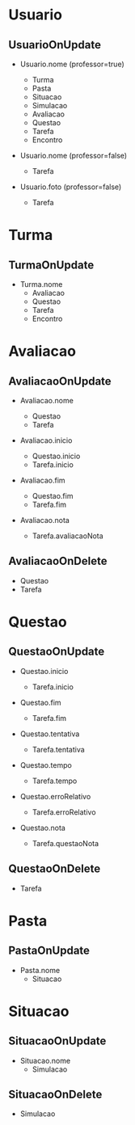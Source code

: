 # Usuario

## UsuarioOnUpdate

- Usuario.nome (professor=true)
  - Turma
  - Pasta
  - Situacao
  - Simulacao
  - Avaliacao
  - Questao
  - Tarefa
  - Encontro

- Usuario.nome (professor=false)
  - Tarefa

- Usuario.foto (professor=false)
  - Tarefa


# Turma

## TurmaOnUpdate

- Turma.nome
  - Avaliacao
  - Questao
  - Tarefa
  - Encontro



# Avaliacao

## AvaliacaoOnUpdate
- Avaliacao.nome
  - Questao
  - Tarefa

- Avaliacao.inicio
  - Questao.inicio
  - Tarefa.inicio

- Avaliacao.fim
  - Questao.fim
  - Tarefa.fim

- Avaliacao.nota
  - Tarefa.avaliacaoNota

## AvaliacaoOnDelete

- Questao
- Tarefa

# Questao

## QuestaoOnUpdate

- Questao.inicio
  - Tarefa.inicio

- Questao.fim
  - Tarefa.fim
- Questao.tentativa
  - Tarefa.tentativa

- Questao.tempo
  - Tarefa.tempo

- Questao.erroRelativo
  - Tarefa.erroRelativo

- Questao.nota
  - Tarefa.questaoNota

## QuestaoOnDelete

- Tarefa


# Pasta

## PastaOnUpdate

- Pasta.nome
  - Situacao



# Situacao

## SituacaoOnUpdate

- Situacao.nome
  - Simulacao

## SituacaoOnDelete

- Simulacao

